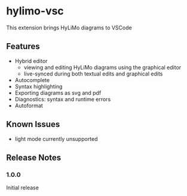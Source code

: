 # hylimo-vsc

This extension brings HyLiMo diagrams to VSCode

## Features

- Hybrid editor
    - viewing and editing HyLiMo diagrams using the graphical editor
    - live-synced during both textual edits and graphical edits
- Autocomplete
- Syntax highlighting
- Exporting diagrams as svg and pdf
- Diagnostics: syntax and runtime errors
- Autoformat

## Known Issues

- light mode currently unsupported

## Release Notes

### 1.0.0

Initial release